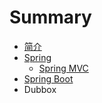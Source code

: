 # Summary

* [ 简介](README.md)
* [Spring](spring.md)
  * [Spring MVC](spring/spring-mvc.md)
* [Spring Boot](spring-boot.md)
* Dubbox

